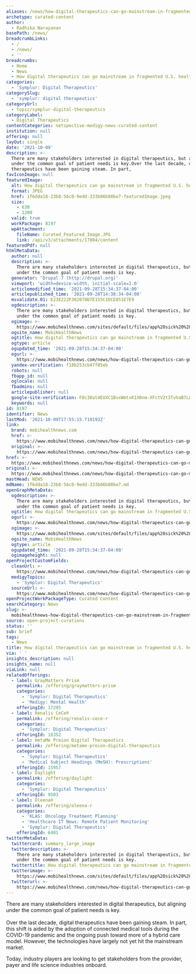 ```yaml
---
aliases: /news/how-digital-therapeutics-can-go-mainstream-in-fragmented-u-s-healthcare
archetype: curated-content
author:
  - Radhika Narayanan
basePath: /news/
breadcrumbLinks:
  - /
  - /news/
  - ''
breadcrumbs:
  - Home
  - News
  - How digital therapeutics can go mainstream in fragmented U.S. healthcare
categories:
  - 'Symplur: Digital Therapeutics'
categorySlug:
  - 'symplur: digital therapeutics'
categoryUrl:
  - topic/symplur-digital-therapeutics
categoryLabel:
  - Digital Therapeutics
contentCategories: netspective-medigy-news-curated-content
institution: null
offering: null
layOut: single
date: '2021-10-09'
description: >-
  There are many stakeholders interested in digital therapeutics, but aligning
  under the common goal of patient needs is key.Over the last decade, digital
  therapeutics have been gaining steam. In part, 
favIconImage: null
featuredImage:
  alt: How digital therapeutics can go mainstream in fragmented U.S. healthcare
  format: JPEG
  href: 1f6dda18-23b8-56c0-9edd-333b06b80be7-featuredImage.jpeg
  size:
    - 630
    - 1200
  valid: true
  workPackage: 8197
  wpAttachment:
    fileName: Curated_Featured_Image.JPG
    link: /api/v3/attachments/17804/content
featuredPdf: null
htmlMetaData:
  author: null
  description: >-
    There are many stakeholders interested in digital therapeutics, but aligning
    under the common goal of patient needs is key.
  generator: 'Drupal 7 (http://drupal.org)'
  viewport: 'width=device-width, initial-scale=1.0'
  articlemodified_time: '2021-09-28T15:34:37-04:00'
  articlepublished_time: '2021-09-28T14:38:34-04:00'
  msvalidate.01: E23E222F362070D7E155C1DCE851E7E9
  ogdescription: >-
    There are many stakeholders interested in digital therapeutics, but aligning
    under the common goal of patient needs is key.
  ogimage: >-
    https://www.mobihealthnews.com/sites/default/files/app%20sick%20%28Courtney%20Hale%29_0.JPG
  ogsite_name: MobiHealthNews
  ogtitle: How digital therapeutics can go mainstream in fragmented U.S. healthcare
  ogtype: article
  ogupdated_time: '2021-09-28T15:34:37-04:00'
  ogurl: >-
    https://www.mobihealthnews.com/news/how-digital-therapeutics-can-go-mainstream-fragmented-us-healthcare
  yandex-verification: f18b253cb47f85eb
  robots: null
  fbapp_id: null
  oglocale: null
  fbadmins: null
  articlepublisher: null
  google-site-verification: F0c38at4EUXC1BvxWmtxK1X8nm-XFctV2t3TvhaB7L8
  keywords: null
id: 8197
identifier: News
lastMod: '2021-10-09T17:55:15.719193Z'
link:
  brand: mobihealthnews.com
  href: >-
    https://www.mobihealthnews.com/news/how-digital-therapeutics-can-go-mainstream-fragmented-us-healthcare
  original: >-
    https://www.mobihealthnews.com/news/how-digital-therapeutics-can-go-mainstream-fragmented-us-healthcare
href: >-
  https://www.mobihealthnews.com/news/how-digital-therapeutics-can-go-mainstream-fragmented-us-healthcare
original: >-
  https://www.mobihealthnews.com/news/how-digital-therapeutics-can-go-mainstream-fragmented-us-healthcare
mastHead: NEWS
mdName: 1f6dda18-23b8-56c0-9edd-333b06b80be7.md
openGraphMetaData:
  ogdescription: >-
    There are many stakeholders interested in digital therapeutics, but aligning
    under the common goal of patient needs is key.
  ogtitle: How digital therapeutics can go mainstream in fragmented U.S. healthcare
  ogurl: >-
    https://www.mobihealthnews.com/news/how-digital-therapeutics-can-go-mainstream-fragmented-us-healthcare
  ogimage: >-
    https://www.mobihealthnews.com/sites/default/files/app%20sick%20%28Courtney%20Hale%29_0.JPG
  ogsite_name: MobiHealthNews
  ogtype: article
  ogupdated_time: '2021-09-28T15:34:37-04:00'
  ogimageheight: null
openProjectCustomFields:
  cleanUrl: >-
    https://www.mobihealthnews.com/news/how-digital-therapeutics-can-go-mainstream-fragmented-us-healthcare
  medigyTopics:
    - 'Symplur: Digital Therapeutics'
  sourceUrl: >-
    https://www.mobihealthnews.com/news/how-digital-therapeutics-can-go-mainstream-fragmented-us-healthcare
openProjectWorkPackageType: Curated Content
searchCategory: News
slug: >-
  mobihealthnews-how-digital-therapeutics-can-go-mainstream-in-fragmented-u-s-healthcare
source: open-project-curations
status: ''
sub: brief
tags:
  - News
title: How digital therapeutics can go mainstream in fragmented U.S. healthcare
via: ' '
insights_description: null
insights_name: null
viaLink: null
relatedOfferings:
  - label: GrayMatters Prism
    permalink: /offering/graymatters-prism
    categories:
      - 'Symplur: Digital Therapeutics'
      - 'Medigy: Mental Health'
    offeringId: 17295
  - label: Renalis CeCe®
    permalink: /offering/renalis-cece-r
    categories:
      - 'Symplur: Digital Therapeutics'
    offeringId: 16352
  - label: metaMe Preion Digital Therapeutics
    permalink: /offering/metame-preion-digital-therapeutics
    categories:
      - 'Symplur: Digital Therapeutics'
      - 'Medical Subject Headings (MeSH): Prescriptions'
    offeringId: 15957
  - label: Daylight
    permalink: /offering/daylight
    categories:
      - 'Symplur: Digital Therapeutics'
    offeringId: 9503
  - label: Oleena®
    permalink: /offering/oleena-r
    categories:
      - 'KLAS: Oncology Treatment Planning'
      - 'Healthcare IT News: Remote Patient Monitoring'
      - 'Symplur: Digital Therapeutics'
    offeringId: 6401
twitterMetaData:
  twittercard: summary_large_image
  twitterdescription: >-
    There are many stakeholders interested in digital therapeutics, but aligning
    under the common goal of patient needs is key.
  twittertitle: How digital therapeutics can go mainstream in fragmented U.S. healthcare
  twitterimage: >-
    https://www.mobihealthnews.com/sites/default/files/app%20sick%20%28Courtney%20Hale%29_0.JPG
  twitterurl: >-
    https://www.mobihealthnews.com/news/how-digital-therapeutics-can-go-mainstream-fragmented-us-healthcare
---
```

<p>There are many stakeholders interested in digital therapeutics, but aligning under the common goal of patient needs is key.<br><br>Over the last decade, digital therapeutics have been gaining steam. In part, this shift is aided by the adoption of connected medical tools during the COVID-19 pandemic and the ongoing push toward&nbsp;more of a hybrid care model. However, the technologies have largely not yet hit the mainstream market.</p><p>Today, industry players are looking to get stakeholders from the provider, payer and life science industries&nbsp;onboard.&nbsp;</p>